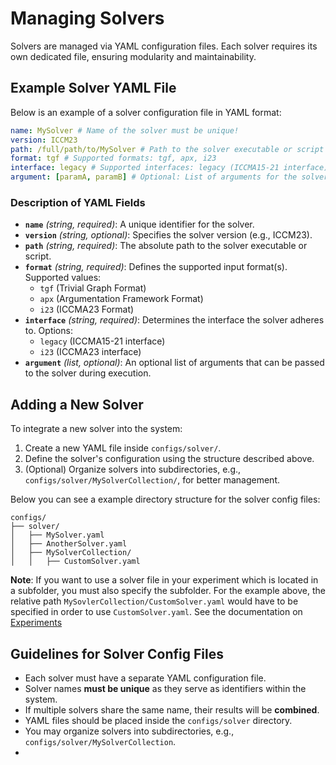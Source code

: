 # Managing Solvers

Solvers are managed via YAML configuration files. Each solver requires its own dedicated file, ensuring modularity and maintainability.


## Example Solver YAML File

Below is an example of a solver configuration file in YAML format:

```yaml
name: MySolver # Name of the solver must be unique!
version: ICCM23
path: /full/path/to/MySolver # Path to the solver executable or script (bash or python)
format: tgf # Supported formats: tgf, apx, i23
interface: legacy # Supported interfaces: legacy (ICCMA15-21 interface), i23  (ICCMA23 interface)
argument: [paramA, paramB] # Optional: List of arguments for the solver
```

### Description of YAML Fields

- **`name`** *(string, required)*: A unique identifier for the solver.
- **`version`** *(string, optional)*: Specifies the solver version (e.g., ICCM23).
- **`path`** *(string, required)*: The absolute path to the solver executable or script.
- **`format`** *(string, required)*: Defines the supported input format(s). Supported values:
  - `tgf` (Trivial Graph Format)
  - `apx` (Argumentation Framework Format)
  - `i23` (ICCMA23 Format)
- **`interface`** *(string, required)*: Determines the interface the solver adheres to. Options:
  - `legacy` (ICCMA15-21 interface)
  - `i23` (ICCMA23 interface)
- **`argument`** *(list, optional)*: An optional list of arguments that can be passed to the solver during execution.

## Adding a New Solver

To integrate a new solver into the system:
1. Create a new YAML file inside `configs/solver/`.
2. Define the solver's configuration using the structure described above.
3. (Optional) Organize solvers into subdirectories, e.g., `configs/solver/MySolverCollection/`, for better management.

Below you can see a example directory structure for the solver config files:
```
configs/
├── solver/
│   ├── MySolver.yaml
│   ├── AnotherSolver.yaml
│   ├── MySolverCollection/
│   │   ├── CustomSolver.yaml
```

**Note**: If you want to use a solver file in your experiment which is located in a subfolder, you must also specify the subfolder. For the example above, the relative path `MySovlerCollection/CustomSolver.yaml` would have to be specified in order to use `CustomSolver.yaml`. See the documentation on [Experiments](_experiments.md)

## Guidelines for Solver Config Files

- Each solver must have a separate YAML configuration file.
- Solver names **must be unique** as they serve as identifiers within the system.
- If multiple solvers share the same name, their results will be **combined**.
- YAML files should be placed inside the `configs/solver` directory.
- You may organize solvers into subdirectories, e.g., `configs/solver/MySolverCollection`.
-

